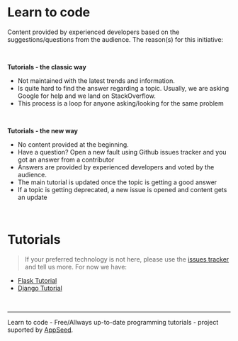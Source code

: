 # Learn to code

Content provided by experienced developers based on the suggestions/questions from the audience. The reason(s) for this initiative:

<br />

**Tutorials - the classic way**

- Not maintained with the latest trends and information.
- Is quite hard to find the answer regarding a topic. Usually, we are asking Google for help and we land on StackOverflow. 
- This process is a loop for anyone asking/looking for the same problem

<br />

**Tutorials - the new way**

- No content provided at the beginning. 
- Have a question? Open a new fault using Github issues tracker and you got an answer from a contributor  
- Answers are provided by experienced developers and voted by the audience. 
- The main tutorial is updated once the topic is getting a good answer
- If a topic is getting deprecated, a new issue is opened and content gets an update

<br />

# Tutorials 

> If your preferred technology is not here, please use the [issues tracker](https://github.com/app-generator/learn-to-code/issues/new) and tell us more. For now we have:   

- [Flask Tutorial](https://github.com/app-generator/tutorial-flask)
- [Django Tutorial](https://github.com/app-generator/tutorial-django)


<br />

---
Learn to code - Free/Allways up-to-date programming tutorials - project suported by [AppSeed](https://appseed.us?ref=gh).
